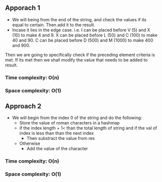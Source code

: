 ## Apporach 1
- We will being from the end of the string, and check the values if its equal to certain. Then add it to the result.
- Incase it lies in the edge case. i.e.
    I can be placed before V (5) and X (10) to make 4 and 9. 
    X can be placed before L (50) and C (100) to make 40 and 90. 
    C can be placed before D (500) and M (1000) to make 400 and 900.

Then we are going to specifically check if the preceding element criteria is met. If its met then we shall modify the value that needs to be added to result.

### Time complexity: O(n)
### Space complexity: O(1)

## Approach 2
- We will begin from the index 0 of the string and do the following:
  - Store the value of roman characters in a hashmap
  - if the index length + 1< than the total length of string and if the val of index is less than than the next index
    - Then substract the value from res
  - Otherwise
    - Add the value of the character

### Time complexity: O(n)
### Space complexity: O(1)

